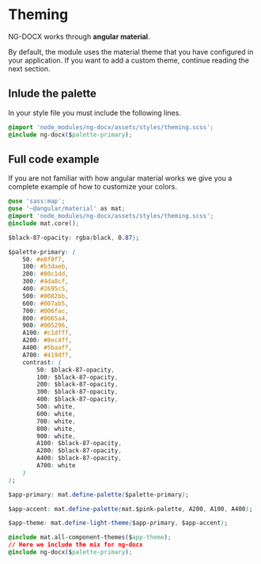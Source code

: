 # Theming

NG-DOCX works through **angular material**.

By default, the module uses the material theme that you have configured in your application. If you want to add a custom theme, continue reading the next section.

## Inlude the palette

In your style file you must include the following lines.

```css
@import 'node_modules/ng-docx/assets/styles/theming.scss';
@include ng-docx($palette-primary);
```

## Full code example

If you are not familiar with how angular material works we give you a complete example of how to customize your colors.

```css
@use 'sass:map';
@use '~@angular/material' as mat;
@import 'node_modules/ng-docx/assets/styles/theming.scss';
@include mat.core();

$black-87-opacity: rgba(black, 0.87);

$palette-primary: (
    50: #e0f0f7,
    100: #b3daeb,
    200: #80c1dd,
    300: #4da8cf,
    400: #2695c5,
    500: #0082bb,
    600: #007ab5,
    700: #006fac,
    800: #0065a4,
    900: #005296,
    A100: #c1dfff,
    A200: #8ec4ff,
    A400: #5baaff,
    A700: #419dff,
    contrast: (
        50: $black-87-opacity,
        100: $black-87-opacity,
        200: $black-87-opacity,
        300: $black-87-opacity,
        400: $black-87-opacity,
        500: white,
        600: white,
        700: white,
        800: white,
        900: white,
        A100: $black-87-opacity,
        A200: $black-87-opacity,
        A400: $black-87-opacity,
        A700: white
    )
);

$app-primary: mat.define-palette($palette-primary);

$app-accent: mat.define-palette(mat.$pink-palette, A200, A100, A400);

$app-theme: mat.define-light-theme($app-primary, $app-accent);

@include mat.all-component-themes($app-theme);
// Here we include the mix for ng-docx
@include ng-docx($palette-primary);
```
